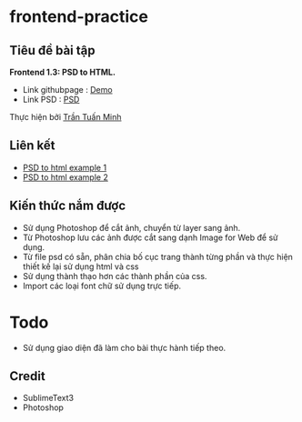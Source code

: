# frontend-practice

## Tiêu đề bài tập
**Frontend 1.3: PSD to HTML.**
- Link githubpage : [Demo](https://minh71297.github.io/frontend-practice)
- Link PSD : [PSD](https://www.dropbox.com/s/aji7sd40zq58139/kids.zip?dl=0)

Thực hiện bởi [Trần Tuấn Minh](https://github.com/minh71297)

## Liên kết
- [PSD to html example 1](https://www.youtube.com/watch?v=d_llyPvEBrU)
- [PSD to html example 2](https://www.youtube.com/watch?v=7W0FMV608qI)

## Kiến thức nắm được
- Sử dụng Photoshop để cắt ảnh, chuyển từ layer sang ảnh.
- Từ Photoshop lưu các ảnh được cắt sang dạnh Image for Web để sử dụng.
- Từ file psd có sẵn, phân chia bố cục trang thành từng phần và thực hiện thiết kế lại sử dụng html và css
- Sử dụng thành thạo hơn các thành phần của css.
- Import các loại font chữ sử dụng trực tiếp.

# Todo
- Sử dụng giao diện đã làm cho bài thực hành tiếp theo.

## Credit
- SublimeText3
- Photoshop
